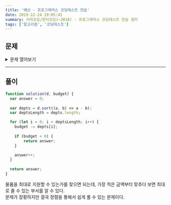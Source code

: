 ```yaml
---
title: '예산 - 프로그래머스 코딩테스트 연습'
date: 2019-12-24 19:05:41
summary: 서머코딩/윈터코딩(~2018) - 프로그래머스 코딩테스트 연습 정리
tags: ['알고리즘', '코딩테스트']
---
```


## 문제

<details>
  <summary>문제 열어보기</summary>

S사에서는 각 부서에 필요한 물품을 지원해 주기 위해 부서별로 물품을 구매하는데 필요한 금액을 조사했습니다. 그러나, 전체 예산이 정해져 있기 때문에 모든 부서의 물품을 구매해 줄 수는 없습니다. 그래서 최대한 많은 부서의 물품을 구매해 줄 수 있도록 하려고 합니다.

물품을 구매해 줄 때는 각 부서가 신청한 금액만큼을 모두 지원해 줘야 합니다. 예를 들어 1,000원을 신청한 부서에는 정확히 1,000원을 지원해야 하며, 1,000원보다 적은 금액을 지원해 줄 수는 없습니다.

부서별로 신청한 금액이 들어있는 배열 d와 예산 budget이 매개변수로 주어질 때, 최대 몇 개의 부서에 물품을 지원할 수 있는지 return 하도록 solution 함수를 완성해주세요.

### 제한사항

* d는 부서별로 신청한 금액이 들어있는 배열이며, 길이(전체 부서의 개수)는 1 이상 100 이하입니다.
* d의 각 원소는 부서별로 신청한 금액을 나타내며, 부서별 신청 금액은 1 이상 100,000 이하의 자연수입니다.
* budget은 예산을 나타내며, 1 이상 10,000,000 이하의 자연수입니다.

### 입출력 예제

d | budget | result
--- | --- | ---
[1,3,2,5,4] | 9 | 3
[2,2,3,3] | 10 | 4

### 입출력 예 설명

* 입출력 예 #1  
  각 부서에서 [1원, 3원, 2원, 5원, 4원]만큼의 금액을 신청했습니다. 만약에, 1원, 2원, 4원을 신청한 부서의 물품을 구매해주면 예산 9원에서 7원이 소비되어 2원이 남습니다. 항상 정확히 신청한 금액만큼 지원해 줘야 하므로 남은 2원으로 나머지 부서를 지원해 주지 않습니다. 위 방법 외에 3개 부서를 지원해 줄 방법들은 다음과 같습니다.
  * 1원, 2원, 3원을 신청한 부서의 물품을 구매해주려면 6원이 필요합니다.
  * 1원, 2원, 5원을 신청한 부서의 물품을 구매해주려면 8원이 필요합니다.
  * 1원, 3원, 4원을 신청한 부서의 물품을 구매해주려면 8원이 필요합니다.
  * 1원, 3원, 5원을 신청한 부서의 물품을 구매해주려면 9원이 필요합니다.

  3개 부서보다 더 많은 부서의 물품을 구매해 줄 수는 없으므로 최대 3개 부서의 물품을 구매해 줄 수 있습니다.

* 입출력 예 #2  
  모든 부서의 물품을 구매해주면 10원이 됩니다. 따라서 최대 4개 부서의 물품을 구매해 줄 수 있습니다.

</details>

------

## 풀이

```javascript
function solution(d, budget) {
  var answer = 0;
  
  var depts = d.sort((a, b) => a - b);
  var deptsLength = depts.length;

  for (let i = 0; i < deptsLength; i++) {
    budget -= depts[i];
    
    if (budget < 0) {
        return answer;
    }

    answer++;
  }
  
  return answer;
}
```

물품을 최대로 지원할 수 있는가를 찾으면 되는데, 가장 적은 금액부터 맞추다 보면 최대로 줄 수 있는 부서를 알 수 있다.  
문제가 장황하지만 결국 정렬을 통해서 쉽게 풀 수 있는 문제이다.
